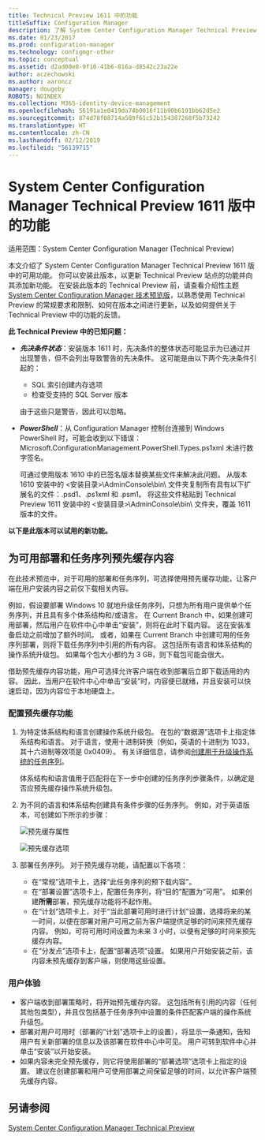 ```yaml
---
title: Technical Preview 1611 中的功能
titleSuffix: Configuration Manager
description: 了解 System Center Configuration Manager Technical Preview 1611 版中的可用功能。
ms.date: 01/23/2017
ms.prod: configuration-manager
ms.technology: configmgr-other
ms.topic: conceptual
ms.assetid: d2ad00e8-9f10-41b6-816a-d8542c23a22e
author: aczechowski
ms.author: aaroncz
manager: dougeby
ROBOTS: NOINDEX
ms.collection: M365-identity-device-management
ms.openlocfilehash: 56191a1e0419da74b0016f11b90b6191bb62d5e2
ms.sourcegitcommit: 874d78f08714a509f61c52b154387268f5b73242
ms.translationtype: HT
ms.contentlocale: zh-CN
ms.lasthandoff: 02/12/2019
ms.locfileid: "56139715"
---
```

# <a name="capabilities-in-technical-preview-1611-for-system-center-configuration-manager"></a>System Center Configuration Manager Technical Preview 1611 版中的功能

适用范围：System Center Configuration Manager (Technical Preview)



本文介绍了 System Center Configuration Manager Technical Preview 1611 版中的可用功能。 你可以安装此版本，以更新 Technical Preview 站点的功能并向其添加新功能。 在安装此版本的 Technical Preview 前，请查看介绍性主题 [System Center Configuration Manager 技术预览版](../../core/get-started/technical-preview.md)，以熟悉使用 Technical Preview 的常规要求和限制、如何在版本之间进行更新，以及如何提供关于 Technical Preview 中的功能的反馈。    

**此 Technical Preview 中的已知问题：**   
- ***先决条件状态***：安装版本 1611 时，先决条件的整体状态可能显示为已通过并出现警告，但不会列出导致警告的先决条件。 这可能是由以下两个先决条件引起的：
  - SQL 索引创建内存选项
  - 检查受支持的 SQL Server 版本  

  由于这些只是警告，因此可以忽略。

- ***PowerShell***：从 Configuration Manager 控制台连接到 Windows PowerShell 时，可能会收到以下错误：Microsoft.ConfigurationManagement.PowerShell.Types.ps1xml 未进行数字签名。  

   可通过使用版本 1610 中的已签名版本替换某些文件来解决此问题。 从版本 1610 安装中的 &lt;安装目录>\AdminConsole\bin\\ 文件夹复制所有具有以下扩展名的文件：.psd1、.ps1xml 和 .psm1。 将这些文件粘贴到 Technical Preview 1611 安装中的 &lt;安装目录>\AdminConsole\bin\\ 文件夹，覆盖 1611 版本的文件。


**以下是此版本可以试用的新功能。**  

## <a name="pre-cache-content-for-available-deployments-and-task-sequences"></a>为可用部署和任务序列预先缓存内容
在此技术预览中，对于可用的部署和任务序列，可选择使用预先缓存功能，让客户端在用户安装内容之前仅下载相关内容。

例如，假设要部署 Windows 10 就地升级任务序列，只想为所有用户提供单个任务序列，并且具有多个体系结构和/或语言。 在 Current Branch 中，如果创建可用部署，然后用户在软件中心中单击“安装”，则将在此时下载内容。 这在安装准备启动之前增加了额外时间。 或者，如果在 Current Branch 中创建可用的任务序列部署，则将下载任务序列中引用的所有内容。 这包括所有语言和体系结构的操作系统升级包。 如果每个包大小都约为 3 GB，则下载包可能会很大。

借助预先缓存内容功能，用户可选择允许客户端在收到部署后立即下载适用的内容。 因此，当用户在软件中心中单击“安装”时，内容便已就绪，并且安装可以快速启动，因为内容位于本地硬盘上。

### <a name="to-configure-the-pre-cache-feature"></a>配置预先缓存功能

1. 为特定体系结构和语言创建操作系统升级包。 在包的“数据源”选项卡上指定体系结构和语言。 对于语言，使用十进制转换（例如，英语的十进制为 1033，其十六进制等效项是 0x0409）。 有关详细信息，请参阅[创建用于升级操作系统的任务序列](/sccm/osd/deploy-use/create-a-task-sequence-to-upgrade-an-operating-system)。

    体系结构和语言值用于匹配将在下一步中创建的任务序列步骤条件，以确定是否应预先缓存操作系统升级包。
2. 为不同的语言和体系结构创建具有条件步骤的任务序列。 例如，对于英语版本，可创建如下所示的步骤：

    ![预先缓存属性](media/precacheproperties2.png)

    ![预先缓存选项](media/precacheoptions2.png)  

3. 部署任务序列。 对于预先缓存功能，请配置以下各项：
    - 在“常规”选项卡上，选择“此任务序列的预下载内容”。
    - 在“部署设置”选项卡上，配置任务序列，将“目的”配置为“可用”。 如果创建**所需**部署，预先缓存功能将不起作用。
    - 在“计划”选项卡上，对于“当此部署可用时进行计划”设置，选择将来的某一时间，以便在部署对用户可用之前为客户端提供足够的时间来预先缓存内容。 例如，可将可用时间设置为未来 3 小时，以便有足够的时间来预先缓存内容。  
    - 在“分发点”选项卡上，配置“部署选项”设置。 如果用户开始安装之前，该内容未预先缓存到客户端，则使用这些设置。


### <a name="user-experience"></a>用户体验
- 客户端收到部署策略时，将开始预先缓存内容。 这包括所有引用的内容（任何其他包类型），并且仅包括基于任务序列中设置的条件匹配客户端的操作系统升级包。
- 部署对用户可用时（部署的“计划”选项卡上的设置），将显示一条通知，告知用户有关新部署的信息以及该部署在软件中心中可见。 用户可转到软件中心并单击“安装”以开始安装。
- 如果内容未完全预先缓存，则它将使用部署的“部署选项”选项卡上指定的设置。 建议在创建部署和用户可使用部署之间保留足够的时间，以允许客户端预先缓存内容。


## <a name="see-also"></a>另请参阅
[System Center Configuration Manager Technical Preview](../../core/get-started/technical-preview.md)
